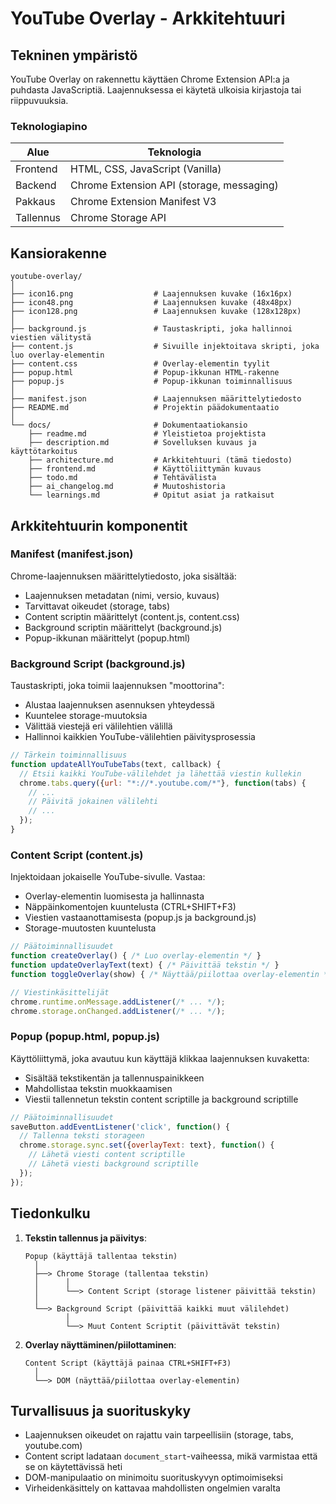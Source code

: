 # YouTube Overlay - Arkkitehtuuri

## Tekninen ympäristö

YouTube Overlay on rakennettu käyttäen Chrome Extension API:a ja puhdasta JavaScriptiä. Laajennuksessa ei käytetä ulkoisia kirjastoja tai riippuvuuksia.

### Teknologiapino

| Alue | Teknologia |
|------|------------|
| Frontend | HTML, CSS, JavaScript (Vanilla) |
| Backend | Chrome Extension API (storage, messaging) |
| Pakkaus | Chrome Extension Manifest V3 |
| Tallennus | Chrome Storage API |

## Kansiorakenne

```
youtube-overlay/
│
├── icon16.png                  # Laajennuksen kuvake (16x16px)
├── icon48.png                  # Laajennuksen kuvake (48x48px)
├── icon128.png                 # Laajennuksen kuvake (128x128px)
│
├── background.js               # Taustaskripti, joka hallinnoi viestien välitystä
├── content.js                  # Sivuille injektoitava skripti, joka luo overlay-elementin
├── content.css                 # Overlay-elementin tyylit
├── popup.html                  # Popup-ikkunan HTML-rakenne
├── popup.js                    # Popup-ikkunan toiminnallisuus
│
├── manifest.json               # Laajennuksen määrittelytiedosto
├── README.md                   # Projektin päädokumentaatio
│
└── docs/                       # Dokumentaatiokansio
    ├── readme.md               # Yleistietoa projektista
    ├── description.md          # Sovelluksen kuvaus ja käyttötarkoitus
    ├── architecture.md         # Arkkitehtuuri (tämä tiedosto)
    ├── frontend.md             # Käyttöliittymän kuvaus
    ├── todo.md                 # Tehtävälista
    ├── ai_changelog.md         # Muutoshistoria
    └── learnings.md            # Opitut asiat ja ratkaisut
```

## Arkkitehtuurin komponentit

### Manifest (manifest.json)

Chrome-laajennuksen määrittelytiedosto, joka sisältää:
- Laajennuksen metadatan (nimi, versio, kuvaus)
- Tarvittavat oikeudet (storage, tabs)
- Content scriptin määrittelyt (content.js, content.css)
- Background scriptin määrittelyt (background.js)
- Popup-ikkunan määrittelyt (popup.html)

### Background Script (background.js)

Taustaskripti, joka toimii laajennuksen "moottorina":
- Alustaa laajennuksen asennuksen yhteydessä
- Kuuntelee storage-muutoksia
- Välittää viestejä eri välilehtien välillä
- Hallinnoi kaikkien YouTube-välilehtien päivitysprosessia

```javascript
// Tärkein toiminnallisuus
function updateAllYouTubeTabs(text, callback) {
  // Etsii kaikki YouTube-välilehdet ja lähettää viestin kullekin
  chrome.tabs.query({url: "*://*.youtube.com/*"}, function(tabs) {
    // ...
    // Päivitä jokainen välilehti
    // ...
  });
}
```

### Content Script (content.js)

Injektoidaan jokaiselle YouTube-sivulle. Vastaa:
- Overlay-elementin luomisesta ja hallinnasta
- Näppäinkomentojen kuuntelusta (CTRL+SHIFT+F3)
- Viestien vastaanottamisesta (popup.js ja background.js)
- Storage-muutosten kuuntelusta

```javascript
// Päätoiminnallisuudet
function createOverlay() { /* Luo overlay-elementin */ }
function updateOverlayText(text) { /* Päivittää tekstin */ }
function toggleOverlay(show) { /* Näyttää/piilottaa overlay-elementin */ }

// Viestinkäsittelijät
chrome.runtime.onMessage.addListener(/* ... */);
chrome.storage.onChanged.addListener(/* ... */);
```

### Popup (popup.html, popup.js)

Käyttöliittymä, joka avautuu kun käyttäjä klikkaa laajennuksen kuvaketta:
- Sisältää tekstikentän ja tallennuspainikkeen
- Mahdollistaa tekstin muokkaamisen
- Viestii tallennetun tekstin content scriptille ja background scriptille

```javascript
// Päätoiminnallisuudet
saveButton.addEventListener('click', function() {
  // Tallenna teksti storageen
  chrome.storage.sync.set({overlayText: text}, function() {
    // Lähetä viesti content scriptille
    // Lähetä viesti background scriptille
  });
});
```

## Tiedonkulku

1. **Tekstin tallennus ja päivitys**:
   ```
   Popup (käyttäjä tallentaa tekstin)
     │
     ├──> Chrome Storage (tallentaa tekstin)
     │      │
     │      └──> Content Script (storage listener päivittää tekstin)
     │
     └──> Background Script (päivittää kaikki muut välilehdet)
            │
            └──> Muut Content Scriptit (päivittävät tekstin)
   ```

2. **Overlay näyttäminen/piilottaminen**:
   ```
   Content Script (käyttäjä painaa CTRL+SHIFT+F3)
     │
     └──> DOM (näyttää/piilottaa overlay-elementin)
   ```

## Turvallisuus ja suorituskyky

- Laajennuksen oikeudet on rajattu vain tarpeellisiin (storage, tabs, youtube.com)
- Content script ladataan `document_start`-vaiheessa, mikä varmistaa että se on käytettävissä heti
- DOM-manipulaatio on minimoitu suorituskyvyn optimoimiseksi
- Virheidenkäsittely on kattavaa mahdollisten ongelmien varalta 